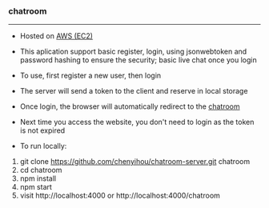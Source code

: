 ### chatroom
---

* Hosted on [AWS (EC2)](http://99.79.9.127:4000/chatroom)
* This aplication support basic register, login, using jsonwebtoken and password hashing to ensure the security; basic live chat once you login

* To use, first register a new user, then login
* The server will send a token to the client and reserve in local storage
* Once login, the browser will automatically redirect to the [chatroom](http://99.79.9.127:4000/chatroom)
* Next time you access the website, you don't need to login as the token is not expired

* To run locally:
1. git clone https://github.com/chenyihou/chatroom-server.git chatroom
2. cd chatroom
3. npm install
4. npm start
5. visit http://localhost:4000 or http://localhost:4000/chatroom

